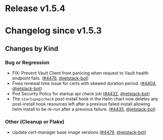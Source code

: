# Release v1.5.4
# Changelog since v1.5.3

## Changes by Kind

### Bug or Regression

- FIX: Prevent Vault Client from panicing when request to Vault health endpoint fails. ([#4476](https://github.com/jetstack/cert-manager/pull/4476), [@jetstack-bot](https://github.com/jetstack-bot))
- Fixes renewal time issue for certs with skewed duration period. ([#4404](https://github.com/jetstack/cert-manager/pull/4404), [@jetstack-bot](https://github.com/jetstack-bot))
- Pod Security Policy for startup api check job ([#4432](https://github.com/jetstack/cert-manager/pull/4432), [@jetstack-bot](https://github.com/jetstack-bot))
- The `startupapicheck` post-install hook in the Helm chart now deletes any post-install hook resources left after a previous failed install allowing helm install to be re-run after a previous failure. ([#4435](https://github.com/jetstack/cert-manager/pull/4435), [@jetstack-bot](https://github.com/jetstack-bot))

### Other (Cleanup or Flake)

- Update cert-manager base image versions ([#4479](https://github.com/jetstack/cert-manager/pull/4479), [@jetstack-bot](https://github.com/jetstack-bot))
